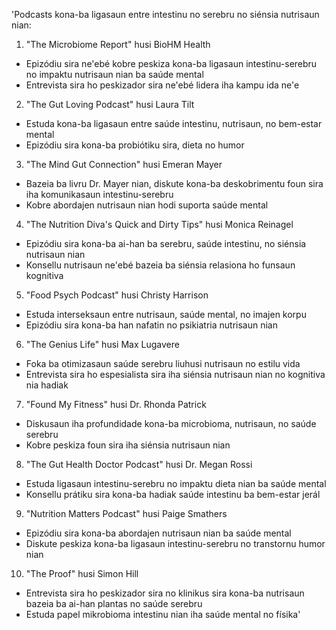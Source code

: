 'Podcasts kona-ba ligasaun entre intestinu no serebru no siénsia nutrisaun nian:

1. "The Microbiome Report" husi BioHM Health
- Epizódiu sira ne'ebé kobre peskiza kona-ba ligasaun intestinu-serebru no impaktu nutrisaun nian ba saúde mental
- Entrevista sira ho peskizador sira ne'ebé lidera iha kampu ida ne'e

2. "The Gut Loving Podcast" husi Laura Tilt
- Estuda kona-ba ligasaun entre saúde intestinu, nutrisaun, no bem-estar mental
- Epizódiu sira kona-ba probiótiku sira, dieta no humor

3. "The Mind Gut Connection" husi Emeran Mayer
- Bazeia ba livru Dr. Mayer nian, diskute kona-ba deskobrimentu foun sira iha komunikasaun intestinu-serebru
- Kobre abordajen nutrisaun nian hodi suporta saúde mental

4. "The Nutrition Diva's Quick and Dirty Tips" husi Monica Reinagel
- Epizódiu sira kona-ba ai-han ba serebru, saúde intestinu, no siénsia nutrisaun nian
- Konsellu nutrisaun ne'ebé bazeia ba siénsia relasiona ho funsaun kognitiva

5. "Food Psych Podcast" husi Christy Harrison
- Estuda interseksaun entre nutrisaun, saúde mental, no imajen korpu
- Epizódiu sira kona-ba han nafatin no psikiatria nutrisaun nian

6. "The Genius Life" husi Max Lugavere
- Foka ba otimizasaun saúde serebru liuhusi nutrisaun no estilu vida
- Entrevista sira ho espesialista sira iha siénsia nutrisaun nian no kognitiva nia hadiak

7. "Found My Fitness" husi Dr. Rhonda Patrick
- Diskusaun iha profundidade kona-ba microbioma, nutrisaun, no saúde serebru
- Kobre peskiza foun sira iha siénsia nutrisaun nian

8. "The Gut Health Doctor Podcast" husi Dr. Megan Rossi
- Estuda ligasaun intestinu-serebru no impaktu dieta nian ba saúde mental
- Konsellu prátiku sira kona-ba hadiak saúde intestinu ba bem-estar jerál

9. "Nutrition Matters Podcast" husi Paige Smathers
- Epizódiu sira kona-ba abordajen nutrisaun nian ba saúde mental
- Diskute peskiza kona-ba ligasaun intestinu-serebru no transtornu humor nian

10. "The Proof" husi Simon Hill
- Entrevista sira ho peskizador sira no klinikus sira kona-ba nutrisaun bazeia ba ai-han plantas no saúde serebru
- Estuda papel mikrobioma intestinu nian iha saúde mental no físika'